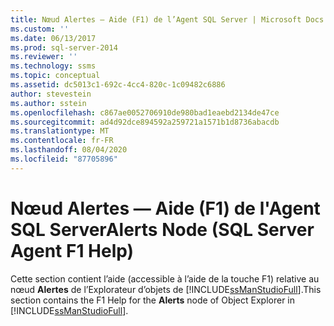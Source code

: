 ```yaml
---
title: Nœud Alertes — Aide (F1) de l’Agent SQL Server | Microsoft Docs
ms.custom: ''
ms.date: 06/13/2017
ms.prod: sql-server-2014
ms.reviewer: ''
ms.technology: ssms
ms.topic: conceptual
ms.assetid: dc5013c1-692c-4cc4-820c-1c09482c6886
author: stevestein
ms.author: sstein
ms.openlocfilehash: c867ae0052706910de980bad1eaebd2134de47ce
ms.sourcegitcommit: ad4d92dce894592a259721a1571b1d8736abacdb
ms.translationtype: MT
ms.contentlocale: fr-FR
ms.lasthandoff: 08/04/2020
ms.locfileid: "87705896"
---
```

# <a name="alerts-node-sql-server-agent-f1-help"></a><span data-ttu-id="818e8-102">Nœud Alertes — Aide (F1) de l'Agent SQL Server</span><span class="sxs-lookup"><span data-stu-id="818e8-102">Alerts Node (SQL Server Agent F1 Help)</span></span>
  <span data-ttu-id="818e8-103"> Cette section contient l’aide (accessible à l’aide de la touche F1) relative au nœud **Alertes** de l’Explorateur d’objets de [!INCLUDE[ssManStudioFull](../../includes/ssmanstudiofull-md.md)].</span><span class="sxs-lookup"><span data-stu-id="818e8-103">This section contains the F1 Help for the **Alerts** node of Object Explorer in [!INCLUDE[ssManStudioFull](../../includes/ssmanstudiofull-md.md)].</span></span>  
  
  
